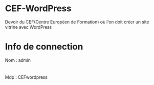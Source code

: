 # CEF-WordPress
Devoir du CEF(Centre Européen de Formation) où l'on doit créer un site vitrine avec WordPress


# Info de connection
Nom : admin 
#
Mdp : CEFwordpress
